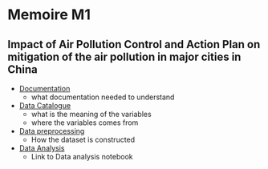 # Memoire M1

## Impact of Air Pollution Control and Action Plan on mitigation of the air pollution in major cities in China

- [Documentation](https://github.com/KubiaPXH/Memoire-M1/tree/master/Documentation)
  - what documentation needed to understand
- [Data Catalogue](https://github.com/KubiaPXH/Memoire-M1/tree/master/Data_Catalogue)
  - what is the meaning of the variables
  - where the variables comes from
- [Data preprocessing](https://github.com/KubiaPXH/Memoire-M1/tree/master/Data_preprocessing)
  - How the dataset is constructed
- [Data Analysis](https://github.com/KubiaPXH/Memoire-M1/tree/master/Data_Analysis)
  - Link to Data analysis notebook


